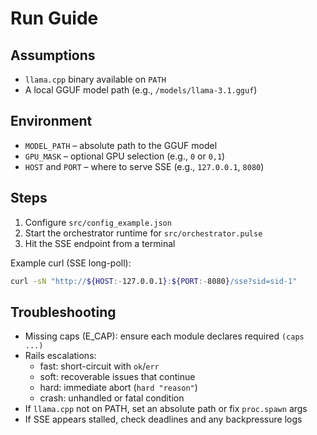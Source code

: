 # Run Guide

## Assumptions
- `llama.cpp` binary available on `PATH`
- A local GGUF model path (e.g., `/models/llama-3.1.gguf`)

## Environment
- `MODEL_PATH` – absolute path to the GGUF model
- `GPU_MASK` – optional GPU selection (e.g., `0` or `0,1`)
- `HOST` and `PORT` – where to serve SSE (e.g., `127.0.0.1`, `8080`)

## Steps
1) Configure `src/config_example.json`
2) Start the orchestrator runtime for `src/orchestrator.pulse`
3) Hit the SSE endpoint from a terminal

Example curl (SSE long-poll):
```bash
curl -sN "http://${HOST:-127.0.0.1}:${PORT:-8080}/sse?sid=sid-1"
```

## Troubleshooting
- Missing caps (E_CAP): ensure each module declares required `(caps ...)`
- Rails escalations:
  - fast: short-circuit with `ok`/`err`
  - soft: recoverable issues that continue
  - hard: immediate abort (`hard "reason"`)
  - crash: unhandled or fatal condition
- If `llama.cpp` not on PATH, set an absolute path or fix `proc.spawn` args
- If SSE appears stalled, check deadlines and any backpressure logs
